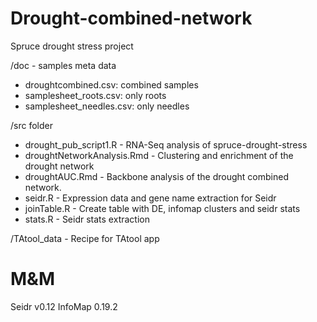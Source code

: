 # Drought-combined-network
Spruce drought stress project

/doc - samples meta data
* droughtcombined.csv: combined samples
* samplesheet_roots.csv: only roots
* samplesheet_needles.csv: only needles

/src folder

* drought_pub_script1.R - RNA-Seq analysis of spruce-drought-stress
* droughtNetworkAnalysis.Rmd - Clustering and enrichment of the drought network 
* droughtAUC.Rmd - Backbone analysis of the drought combined network.
* seidr.R - Expression data and gene name extraction for Seidr
* joinTable.R - Create table with DE, infomap clusters and seidr stats
* stats.R - Seidr stats extraction 

/TAtool_data -  Recipe for TAtool app

# M&M
Seidr v0.12
InfoMap 0.19.2